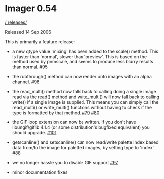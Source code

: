 # Imager 0.54

[ / ](..) [releases/](./)

Released 14 Sep 2006

This is primarily a feature release:

- a new qtype value 'mixing' has been added to the scale() method. This is faster than 'normal', slower than 'preview'. This is based on the method used by pnmscale, and seems to produce less blurry results than normal. [#95](https://github.com/tonycoz/imager/issues/95)

- the rubthrough() method can now render onto images with an alpha channel. [#96](https://github.com/tonycoz/imager/issues/96)

- the read_multi() method now falls back to calling doing a single image read via the read() method and write_multi() will now fall back to calling write() if a single image is supplied. This means you can simply call the read_multi() or write_multi() functions without having to check if the type is formatted by that method. [#79](https://github.com/tonycoz/imager/issues/79) [#80](https://github.com/tonycoz/imager/issues/80)

- the GIF loop extension can now be written. If you don't have libungif/giflib 4.1.4 (or some distribution's bugfixed equivalent) you should upgrade. [#101](https://github.com/tonycoz/imager/issues/101)

- getscanline() and setscanline() can now read/write palette index based data from/to the image for paletted images, by setting type to 'index'. [#88](https://github.com/tonycoz/imager/issues/88)

- we no longer hassle you to disable GIF support [#97](https://github.com/tonycoz/imager/issues/97)

- minor documentation fixes